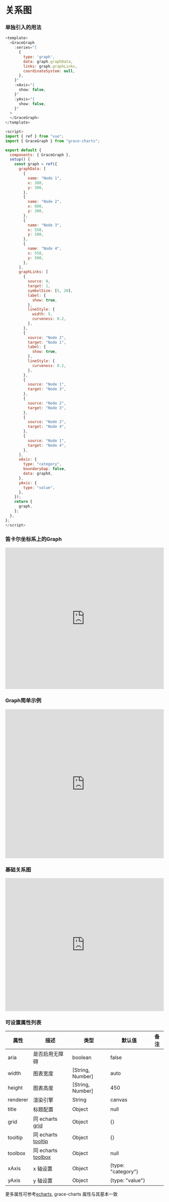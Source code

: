 # 关系图

### 单独引入的用法

```js
<template>
  <GraceGraph 
    :series="[
      {
        type: 'graph',
        data: graph.graphData,
        links: graph.graphLinks,
        coordinateSystem: null,
      },
    ]"
    :xAxis="{
      show: false,
    }"
    :yAxis="{
      show: false,
    }"
  >
  </GraceGraph>
</template>

<script>
import { ref } from "vue";
import { GraceGraph } from "grace-charts";

export default {
  components: { GraceGraph },
  setup() {
    const graph = ref({
      graphData: [
        {
          name: "Node 1",
          x: 300,
          y: 300,
        },
        {
          name: "Node 2",
          x: 800,
          y: 300,
        },
        {
          name: "Node 3",
          x: 550,
          y: 100,
        },
        {
          name: "Node 4",
          x: 550,
          y: 500,
        },
      ],
      graphLinks: [
        {
          source: 0,
          target: 1,
          symbolSize: [5, 20],
          label: {
            show: true,
          },
          lineStyle: {
            width: 5,
            curveness: 0.2,
          },
        },
        {
          source: "Node 2",
          target: "Node 1",
          label: {
            show: true,
          },
          lineStyle: {
            curveness: 0.2,
          },
        },
        {
          source: "Node 1",
          target: "Node 3",
        },
        {
          source: "Node 2",
          target: "Node 3",
        },
        {
          source: "Node 2",
          target: "Node 4",
        },
        {
          source: "Node 1",
          target: "Node 4",
        },
      ],
      xAxis: {
        type: "category",
        boundaryGap: false,
        data: graphX,
      },
      yAxis: {
        type: "value",
      },
    });
    return {
      graph,
    };
  },
};
</script>
```

### 笛卡尔坐标系上的Graph

<iframe height="449.3333435058594" style="width: 100%;" scrolling="no" title="Untitled" src="https://codepen.io/tdaine/embed/gOemxQX?default-tab=js%2Cresult&theme-id=light" frameborder="no" loading="lazy" allowtransparency="true" allowfullscreen="true">
  See the Pen <a href="https://codepen.io/tdaine/pen/gOemxQX">
  Untitled</a> by Tdaine (<a href="https://codepen.io/tdaine">@tdaine</a>)
  on <a href="https://codepen.io">CodePen</a>.
</iframe>

### Graph简单示例

<iframe height="473.3333740234375" style="width: 100%;" scrolling="no" title="Untitled" src="https://codepen.io/tdaine/embed/vYRxJoe?default-tab=js%2Cresult&theme-id=light" frameborder="no" loading="lazy" allowtransparency="true" allowfullscreen="true">
  See the Pen <a href="https://codepen.io/tdaine/pen/vYRxJoe">
  Untitled</a> by Tdaine (<a href="https://codepen.io/tdaine">@tdaine</a>)
  on <a href="https://codepen.io">CodePen</a>.
</iframe>

### 基础关系图

<iframe height="422" style="width: 100%;" scrolling="no" title="Untitled" src="https://codepen.io/tdaine/embed/gOemGgj?default-tab=js%2Cresult&theme-id=light" frameborder="no" loading="lazy" allowtransparency="true" allowfullscreen="true">
  See the Pen <a href="https://codepen.io/tdaine/pen/gOemGgj">
  Untitled</a> by Tdaine (<a href="https://codepen.io/tdaine">@tdaine</a>)
  on <a href="https://codepen.io">CodePen</a>.
</iframe>

### 可设置属性列表

| 属性     | 描述                                                                    | 类型             | 默认值             | 备注 |
| -------- | ----------------------------------------------------------------------- | ---------------- | ------------------ | ---- |
| aria     | 是否启用无障碍                                                          | boolean          | false              |      |
| width    | 图表宽度                                                                | [String, Number] | auto               |      |
| height   | 图表高度                                                                | [String, Number] | 450                |      |
| renderer | 渲染引擎                                                                | String           | canvas             |      |
| title    | 标题配置                                                                | Object           | null               |      |
| grid     | 同 echarts [grid](https://echarts.apache.org/zh/option.html#grid)       | Object           | {}                 |      |
| tooltip  | 同 echarts [tooltip](https://echarts.apache.org/zh/option.html#tooltip) | Object           | {}                 |      |
| toolbox  | 同 echarts [toolbox](https://echarts.apache.org/zh/option.html#toolbox) | Object           | null               |      |
| xAxis    | x 轴设置                                                                | Object           | {type: "category"} |      |
| yAxis    | y 轴设置                                                                | Object           | {type: "value"}    |      |

更多属性可参考[echarts](https://echarts.apache.org/zh/option.html#title), grace-charts 属性与其基本一致
